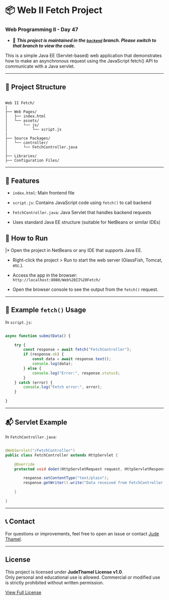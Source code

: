 # 📦 Web II Fetch Project

### Web Programming II - Day 47

- 📌 ***This project is maintained in the [`backend`](https://github.com/NetBeans-Projects/Web-II-Fetch/tree/backend) branch. Please switch to that branch to view the code.***

This is a simple Java EE (Servlet-based) web application that demonstrates how to make an asynchronous request using the JavaScript fetch() API to communicate with a Java servlet.

---

## 📁 Project Structure

```directory

Web II Fetch/
|
├── Web Pages/
│   ├── index.html
│   └── assets/
│       └── js/
│           └── script.js
|
├── Source Packages/
│   └── controller/
│       └── FetchController.java
│
├── Libraries/
├── Configuration Files/

```

---

## 🚀 Features

* `index.html`: Main frontend file

* `script.js`: Contains JavaScript code using `fetch()` to call backend

* `FetchController.java`: Java Servlet that handles backend requests

* Uses standard Java EE structure (suitable for NetBeans or similar IDEs)

## 🔧 How to Run

|* Open the project in NetBeans or any IDE that supports Java EE.

* Right-click the project > Run to start the web server (GlassFish, Tomcat, etc.).

* Access the app in the browser:
`http://localhost:8080/Web%20II%20Fetch/`

* Open the browser console to see the output from the `fetch()` request.

---

## 📜 Example `fetch()` Usage

In `script.js`:

```javascript

async function submitData() {

    try {
        const response = await fetch("FetchController");
        if (response.ok) {
            const data = await response.text();
            console.log(data);
        } else {
            console.log("Error:", response.status);
        }
    } catch (error) {
        console.log("Fetch error:", error);
    }

}

```

---

## 📬 Servlet Example

In `FetchController.java`:

```java

@WebServlet("/FetchController")
public class FetchController extends HttpServlet {

    @Override
    protected void doGet(HttpServletRequest request, HttpServletResponse response) throws ServletException, IOException {

        response.setContentType("text/plain");
        response.getWriter().write("Data received from FetchController!");

    }

}

```

---

## 📞 Contact
For questions or improvements, feel free to open an issue or contact [Jude Thamel](https://github.com/JudeThamel).

---

## License

This project is licensed under **JudeThamel License v1.0**.  
Only personal and educational use is allowed. Commercial or modified use is strictly prohibited without written permission.

[View Full License](./LICENSE)

